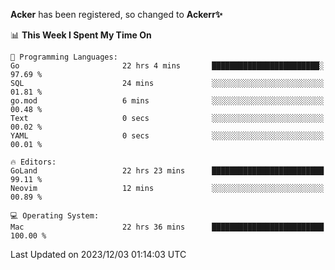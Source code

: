 **Acker** has been registered, so changed to **Ackerr✨**

<!--START_SECTION:waka-->
📊 **This Week I Spent My Time On** 

```text
💬 Programming Languages: 
Go                       22 hrs 4 mins       ████████████████████████░   97.69 % 
SQL                      24 mins             ░░░░░░░░░░░░░░░░░░░░░░░░░   01.81 % 
go.mod                   6 mins              ░░░░░░░░░░░░░░░░░░░░░░░░░   00.48 % 
Text                     0 secs              ░░░░░░░░░░░░░░░░░░░░░░░░░   00.02 % 
YAML                     0 secs              ░░░░░░░░░░░░░░░░░░░░░░░░░   00.01 % 

🔥 Editors: 
GoLand                   22 hrs 23 mins      █████████████████████████   99.11 % 
Neovim                   12 mins             ░░░░░░░░░░░░░░░░░░░░░░░░░   00.89 % 

💻 Operating System: 
Mac                      22 hrs 36 mins      █████████████████████████   100.00 % 
```


 Last Updated on 2023/12/03 01:14:03 UTC
<!--END_SECTION:waka-->
